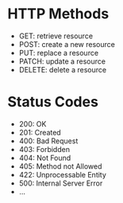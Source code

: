 # HTTP Methods
- GET: retrieve resource
- POST: create a new resource
- PUT: replace a resource
- PATCH: update a resource
- DELETE: delete a resource

# Status Codes
- 200: OK
- 201: Created
- 400: Bad Request
- 403: Forbidden
- 404: Not Found
- 405: Method not Allowed
- 422: Unprocessable Entity
- 500: Internal Server Error
- ...